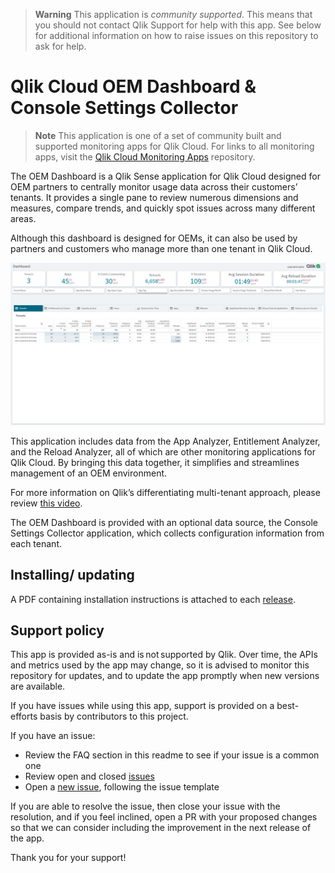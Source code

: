 > **Warning**
> This application is _community supported_. This means that you should not contact
> Qlik Support for help with this app. See below for additional information
> on how to raise issues on this repository to ask for help.

# Qlik Cloud OEM Dashboard & Console Settings Collector

> **Note**
> This application is one of a set of community built and supported monitoring apps for Qlik Cloud.
> For links to all monitoring apps, visit the [Qlik Cloud Monitoring Apps](https://github.com/qlik-oss/qlik-cloud-monitoring-apps) repository.

The OEM Dashboard is a Qlik Sense application for Qlik Cloud designed for OEM
partners to centrally monitor usage data across their customers’ tenants. It
provides a single pane to review numerous dimensions and measures, compare trends,
and quickly spot issues across many different areas.

Although this dashboard is designed for OEMs, it can also be used by partners and
customers who manage more than one tenant in Qlik Cloud.

![Sheets in the OEM Dashboard](/images/readme_sheets.png)

This application includes data from the App Analyzer, Entitlement Analyzer, and
the Reload Analyzer, all of which are other monitoring applications for Qlik Cloud.
By bringing this data together, it simplifies and streamlines management of an
OEM environment.

For more information on Qlik’s differentiating multi-tenant approach, please
review [this video](https://www.qlik.com/blog/extending-the-power-of-qlik-sense-saas-for-oem-partners). 

The OEM Dashboard is provided with an optional data source, the Console Settings
Collector application, which collects configuration information from each tenant.

## Installing/ updating

A PDF containing installation instructions is attached to each [release](/../../releases).

## Support policy

This app is provided as-is and is not supported by Qlik. Over time, the APIs and
metrics used by the app may change, so it is advised to monitor this repository
for updates, and to update the app promptly when new versions are available.

If you have issues while using this app, support is provided on a best-efforts
basis by contributors to this project.

If you have an issue:

* Review the FAQ section in this readme to see if your issue is a common one
* Review open and closed [issues](/../../issues)
* Open a [new issue](/../../issues/new), following the issue template

If you are able to resolve the issue, then close your issue with the resolution,
and if you feel inclined, open a PR with your proposed changes so that we can
consider including the improvement in the next release of the app.

Thank you for your support!
